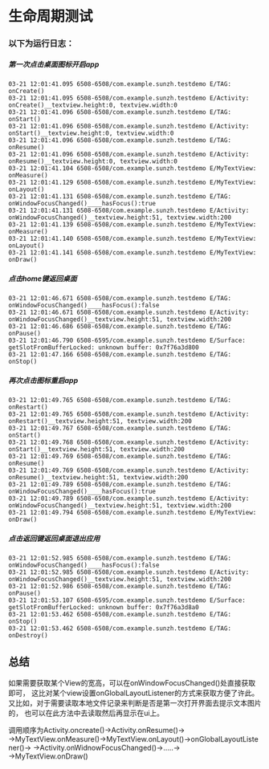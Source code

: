 生命周期测试
========
### 以下为运行日志：

##### 第一次点击桌面图标开启app
    03-21 12:01:41.095 6508-6508/com.example.sunzh.testdemo E/TAG: onCreate()
    03-21 12:01:41.095 6508-6508/com.example.sunzh.testdemo E/Activity: onCreate()__textview.height:0, textview.width:0
    03-21 12:01:41.096 6508-6508/com.example.sunzh.testdemo E/TAG: onStart()
    03-21 12:01:41.096 6508-6508/com.example.sunzh.testdemo E/Activity: onStart()__textview.height:0, textview.width:0
    03-21 12:01:41.096 6508-6508/com.example.sunzh.testdemo E/TAG: onResume()
    03-21 12:01:41.096 6508-6508/com.example.sunzh.testdemo E/Activity: onResume()__textview.height:0, textview.width:0
    03-21 12:01:41.104 6508-6508/com.example.sunzh.testdemo E/MyTextView: onMeasure()
    03-21 12:01:41.129 6508-6508/com.example.sunzh.testdemo E/MyTextView: onLayout()
    03-21 12:01:41.131 6508-6508/com.example.sunzh.testdemo E/TAG: onWindowFocusChanged()____hasFocus():true
    03-21 12:01:41.131 6508-6508/com.example.sunzh.testdemo E/Activity: onWindowFocusChanged()__textview.height:51, textview.width:200
    03-21 12:01:41.139 6508-6508/com.example.sunzh.testdemo E/MyTextView: onMeasure()
    03-21 12:01:41.140 6508-6508/com.example.sunzh.testdemo E/MyTextView: onLayout()
    03-21 12:01:41.141 6508-6508/com.example.sunzh.testdemo E/MyTextView: onDraw()
##### 点击home键返回桌面
    03-21 12:01:46.671 6508-6508/com.example.sunzh.testdemo E/TAG: onWindowFocusChanged()____hasFocus():false
    03-21 12:01:46.671 6508-6508/com.example.sunzh.testdemo E/Activity: onWindowFocusChanged()__textview.height:51, textview.width:200
    03-21 12:01:46.686 6508-6508/com.example.sunzh.testdemo E/TAG: onPause()
    03-21 12:01:46.790 6508-6595/com.example.sunzh.testdemo E/Surface: getSlotFromBufferLocked: unknown buffer: 0x7f76a3d800
    03-21 12:01:47.166 6508-6508/com.example.sunzh.testdemo E/TAG: onStop()
##### 再次点击图标重启app
    03-21 12:01:49.765 6508-6508/com.example.sunzh.testdemo E/TAG: onRestart()
    03-21 12:01:49.765 6508-6508/com.example.sunzh.testdemo E/Activity: onRestart()__textview.height:51, textview.width:200
    03-21 12:01:49.767 6508-6508/com.example.sunzh.testdemo E/TAG: onStart()
    03-21 12:01:49.768 6508-6508/com.example.sunzh.testdemo E/Activity: onStart()__textview.height:51, textview.width:200
    03-21 12:01:49.769 6508-6508/com.example.sunzh.testdemo E/TAG: onResume()
    03-21 12:01:49.769 6508-6508/com.example.sunzh.testdemo E/Activity: onResume()__textview.height:51, textview.width:200
    03-21 12:01:49.789 6508-6508/com.example.sunzh.testdemo E/TAG: onWindowFocusChanged()____hasFocus():true
    03-21 12:01:49.789 6508-6508/com.example.sunzh.testdemo E/Activity: onWindowFocusChanged()__textview.height:51, textview.width:200
    03-21 12:01:49.794 6508-6508/com.example.sunzh.testdemo E/MyTextView: onDraw()
##### 点击返回键返回桌面退出应用
    03-21 12:01:52.985 6508-6508/com.example.sunzh.testdemo E/TAG: onWindowFocusChanged()____hasFocus():false
    03-21 12:01:52.985 6508-6508/com.example.sunzh.testdemo E/Activity: onWindowFocusChanged()__textview.height:51, textview.width:200
    03-21 12:01:52.986 6508-6508/com.example.sunzh.testdemo E/TAG: onPause()
    03-21 12:01:53.107 6508-6595/com.example.sunzh.testdemo E/Surface: getSlotFromBufferLocked: unknown buffer: 0x7f76a3d8a0
    03-21 12:01:53.462 6508-6508/com.example.sunzh.testdemo E/TAG: onStop()
    03-21 12:01:53.462 6508-6508/com.example.sunzh.testdemo E/TAG: onDestroy()

## 总结
如果需要获取某个View的宽高，可以在onWindowFocusChanged()处直接获取即可，
这比对某个view设置onGlobalLayoutListener的方式来获取方便了许此。
又比如，对于需要读取本地文件记录来判断是否是第一次打开界面去提示文本图片的，
也可以在此方法中去读取然后再显示在ui上。

调用顺序为Activity.oncreate()→Activity.onResume()→
→MyTextView.onMeasure()→MyTextView.onLayout()→onGlobalLayoutListener()→
→Activity.onWidnowFocusChanged()→.....→
→MyTextView.onDraw()
